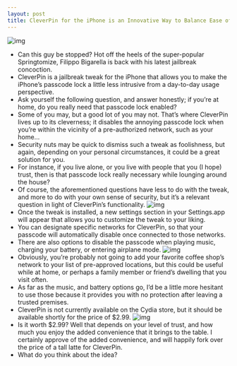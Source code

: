 ```yaml
---
layout: post
title: CleverPin for the iPhone is an Innovative Way to Balance Ease of Use With Passcode Security
---
```

![img](http://media.idownloadblog.com/wp-content/uploads/2011/04/CleverPin-01.png)
* Can this guy be stopped? Hot off the heels of the super-popular Springtomize, Filippo Bigarella is back with his latest jailbreak concoction.
* CleverPin is a jailbreak tweak for the iPhone that allows you to make the iPhone’s passcode lock a little less intrusive from a day-to-day usage perspective.
* Ask yourself the following question, and answer honestly; if you’re at home, do you really need that passcode lock enabled?
* Some of you may, but a good lot of you may not. That’s where CleverPin lives up to its cleverness; it disables the annoying passcode lock when you’re within the vicinity of a pre-authorized network, such as your home…
* Security nuts may be quick to dismiss such a tweak as foolishness, but again, depending on your personal circumstances, it could be a great solution for you.
* For instance, if you live alone, or you live with people that you (I hope) trust, then is that passcode lock really necessary while lounging around the house?
* Of course, the aforementioned questions have less to do with the tweak, and more to do with your own sense of security, but it’s a relevant question in light of CleverPin’s functionality.
![img](http://media.idownloadblog.com/wp-content/uploads/2011/04/CleverPin-02.png)
* Once the tweak is installed, a new settings section in your Settings.app will appear that allows you to customize the tweak to your liking.
* You can designate specific networks for CleverPin, so that your passcode will automatically disable once connected to those networks.
* There are also options to disable the passcode when playing music, charging your battery, or entering airplane mode.
![img](http://media.idownloadblog.com/wp-content/uploads/2011/04/CleverPin-03.png)
* Obviously, you’re probably not going to add your favorite coffee shop’s network to your list of pre-approved locations, but this could be useful while at home, or perhaps a family member or friend’s dwelling that you visit often.
* As far as the music, and battery options go, I’d be a little more hesitant to use those because it provides you with no protection after leaving a trusted premises.
* CleverPin is not currently available on the Cydia store, but it should be available shortly for the price of $2.99.
![img](http://media.idownloadblog.com/wp-content/uploads/2011/04/CleverPin-04.png)
* Is it worth $2.99? Well that depends on your level of trust, and how much you enjoy the added convenience that it brings to the table. I certainly approve of the added convenience, and will happily fork over the price of a tall latte for CleverPin.
* What do you think about the idea?

